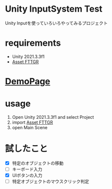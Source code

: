 # Unity InputSystem Test

Unity Inputを使っていろいろやってみるプロジェクト

# requirements

* Unity 2021.3.3f1
* [Asset FTTGR](https://assetstore.unity.com/packages/2d/environments/asset-fttgr-222174)

# [DemoPage](https://ayutaz.github.io/InputSystemTest/WebGL/WebGL/)

# usage
1. Open Unity 2021.3.3f1 and select Project
2. import [Asset FTTGR](https://assetstore.unity.com/packages/2d/environments/asset-fttgr-222174)
3. open Main Scene

# 試したこと

- [x] 特定のオブジェクトの移動
- [ ] キーボード入力
- [x] UIボタンの入力
- [ ] 特定オブジェクトのマウスクリック判定